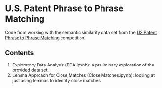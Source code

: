# U.S. Patent Phrase to Phrase Matching 
Code from working with the semantic similarity data set from the [US Patent Phrase to Phrase Matching](https://www.kaggle.com/competitions/us-patent-phrase-to-phrase-matching/) competition.

## Contents
1. Exploratory Data Analysis (EDA.ipynb): a preliminary exploration of the provided data set.
2. Lemma Approach for Close Matches (Close Matches.ipynb): looking at just using lemmas to identify close matches